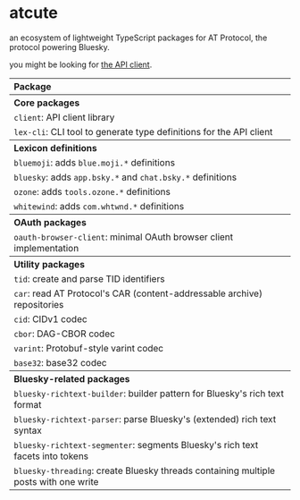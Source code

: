 # atcute

an ecosystem of lightweight TypeScript packages for AT Protocol, the protocol powering Bluesky.

you might be looking for [the API client](./packages/core/client/README.md).

<table>
	<thead>
		<tr>
			<th align="left">Package</th>
		</tr>
	</thead>
	<tbody>
		<tr>
			<th colspan="2" align="left">Core packages</th>
		</tr>
		<tr>
			<td><code>client</code>: API client library</td>
		</tr>
		<tr>
			<td><code>lex-cli</code>: CLI tool to generate type definitions for the API client</td>
		</tr>
		<tr>
			<th colspan="2" align="left">Lexicon definitions</th>
		</tr>
		<tr>
			<td><code>bluemoji</code>: adds <code>blue.moji.*</code> definitions</td>
		</tr>
		<tr>
			<td><code>bluesky</code>: adds <code>app.bsky.*</code> and <code>chat.bsky.*</code> definitions</td>
		</tr>
		<tr>
			<td><code>ozone</code>: adds <code>tools.ozone.*</code> definitions</td>
		</tr>
		<tr>
			<td><code>whitewind</code>: adds <code>com.whtwnd.*</code> definitions</td>
		</tr>
		<tr>
			<th colspan="2" align="left">OAuth packages</th>
		</tr>
		<tr>
			<td><code>oauth-browser-client</code>: minimal OAuth browser client implementation</td>
		</tr>
		<tr>
			<th colspan="2" align="left">Utility packages</th>
		</tr>
		<tr>
			<td><code>tid</code>: create and parse TID identifiers</td>
		</tr>
		<tr>
			<td><code>car</code>: read AT Protocol's CAR (content-addressable archive) repositories</td>
		</tr>
		<tr>
			<td><code>cid</code>: CIDv1 codec</td>
		</tr>
		<tr>
			<td><code>cbor</code>: DAG-CBOR codec</td>
		</tr>
		<tr>
			<td><code>varint</code>: Protobuf-style varint codec</td>
		</tr>
		<tr>
			<td><code>base32</code>: base32 codec</td>
		</tr>
		<tr>
			<th colspan="2" align="left">Bluesky-related packages</th>
		</tr>
		<tr>
			<td><code>bluesky-richtext-builder</code>: builder pattern for Bluesky's rich text format</td>
		</tr>
		<tr>
			<td><code>bluesky-richtext-parser</code>: parse Bluesky's (extended) rich text syntax</td>
		</tr>
		<tr>
			<td><code>bluesky-richtext-segmenter</code>: segments Bluesky's rich text facets into tokens</td>
		</tr>
		<tr>
			<td><code>bluesky-threading</code>: create Bluesky threads containing multiple posts with one write</td>
		</tr>
	</tbody>
</table>
